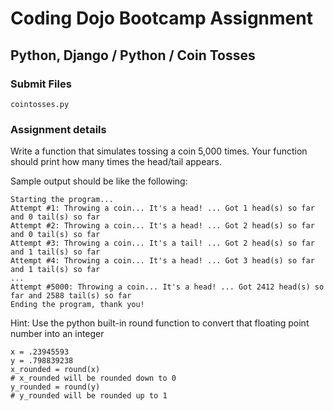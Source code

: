# Coding Dojo Bootcamp Assignment  
## Python, Django / Python / Coin Tosses

### Submit Files
```
cointosses.py
```

### Assignment details  
Write a function that simulates tossing a coin 5,000 times. Your function should print how many times the head/tail appears.  

Sample output should be like the following:  

```
Starting the program...
Attempt #1: Throwing a coin... It's a head! ... Got 1 head(s) so far and 0 tail(s) so far
Attempt #2: Throwing a coin... It's a head! ... Got 2 head(s) so far and 0 tail(s) so far
Attempt #3: Throwing a coin... It's a tail! ... Got 2 head(s) so far and 1 tail(s) so far
Attempt #4: Throwing a coin... It's a head! ... Got 3 head(s) so far and 1 tail(s) so far
...
Attempt #5000: Throwing a coin... It's a head! ... Got 2412 head(s) so far and 2588 tail(s) so far
Ending the program, thank you!
```

Hint: Use the python built-in round function to convert that floating point number into an integer  

```
x = .23945593
y = .798839238
x_rounded = round(x)
# x_rounded will be rounded down to 0
y_rounded = round(y)
# y_rounded will be rounded up to 1
```
